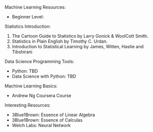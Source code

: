 Machine Learning Resources:

- Beginner Level:

Statistics Introduction:
1. The Cartoon Guide to Statistics by Larry Gonick & WoolCott Smith.
2. Statistics in Plain English by Timothy C. Urdan.
3. Introduction to Statistical Learning by James, Witten, Hastie and Tibshirani

Data Science Programming Tools:
- Python: TBD
- Data Science with Python: TBD

Machine Learning Basics:
- Andrew Ng Coursera Course

Interesting Resources:
- 3Blue1Brown: Essence of Linear Algebra
- 3Blue1Brown: Essence of Calculas
- Welch Labs: Neural Network

